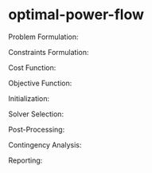 # optimal-power-flow

Problem Formulation:

Constraints Formulation:

Cost Function:

Objective Function:

Initialization:

Solver Selection:

Post-Processing:

Contingency Analysis:

Reporting:

